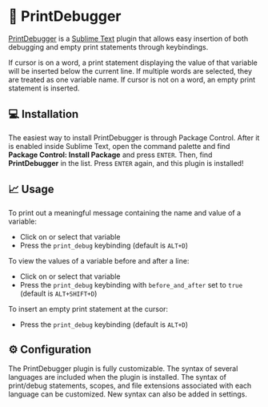 # 🤖 PrintDebugger

[PrintDebugger](https://packagecontrol.io/packages/PrintDebugger) is a [Sublime Text](https://www.sublimetext.com/) plugin that allows easy insertion of both debugging and empty print statements through keybindings.

If cursor is on a word, a print statement displaying the value of that variable will be inserted below the current line. If multiple words are selected, they are treated as one variable name. If cursor is not on a word, an empty print statement is inserted.

## 💻 Installation

The easiest way to install PrintDebugger is through Package Control. After it is enabled inside Sublime Text, open the command palette and find **Package Control: Install Package** and press `ENTER`. Then, find **PrintDebugger** in the list. Press `ENTER` again, and this plugin is installed!

## 📈 Usage

To print out a meaningful message containing the name and value of a variable:

* Click on or select that variable
* Press the `print_debug` keybinding (default is `ALT+D`)

To view the values of a variable before and after a line:

* Click on or select that variable
* Press the `print_debug` keybinding with `before_and_after` set to `true` (default is `ALT+SHIFT+D`)

To insert an empty print statement at the cursor:

* Press the `print_debug` keybinding (default is `ALT+D`)

## ⚙ Configuration

The PrintDebugger plugin is fully customizable. The syntax of several languages are included when the plugin is installed. The syntax of print/debug statements, scopes, and file extensions associated with each language can be customized. New syntax can also be added in settings.
